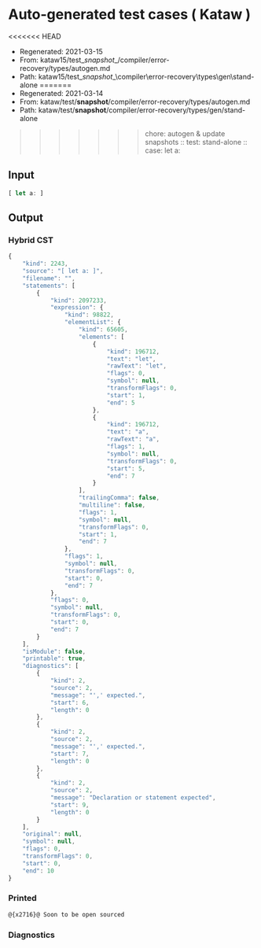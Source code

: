 # Auto-generated test cases ( Kataw )
<<<<<<< HEAD
- Regenerated: 2021-03-15
- From: kataw15/test\__snapshot__/compiler/error-recovery/types/autogen.md
- Path: kataw15/test\__snapshot__\compiler\error-recovery\types\gen\stand-alone
=======
- Regenerated: 2021-03-14
- From: kataw/test/__snapshot__/compiler/error-recovery/types/autogen.md
- Path: kataw/test/__snapshot__/compiler/error-recovery/types/gen/stand-alone
>>>>>>> chore: autogen & update snapshots
> :: test: stand-alone
> :: case: let a:
## Input

`````js
[ let a: ]
`````

## Output

### Hybrid CST

```javascript
{
    "kind": 2243,
    "source": "[ let a: ]",
    "filename": "",
    "statements": [
        {
            "kind": 2097233,
            "expression": {
                "kind": 98822,
                "elementList": {
                    "kind": 65605,
                    "elements": [
                        {
                            "kind": 196712,
                            "text": "let",
                            "rawText": "let",
                            "flags": 0,
                            "symbol": null,
                            "transformFlags": 0,
                            "start": 1,
                            "end": 5
                        },
                        {
                            "kind": 196712,
                            "text": "a",
                            "rawText": "a",
                            "flags": 1,
                            "symbol": null,
                            "transformFlags": 0,
                            "start": 5,
                            "end": 7
                        }
                    ],
                    "trailingComma": false,
                    "multiline": false,
                    "flags": 1,
                    "symbol": null,
                    "transformFlags": 0,
                    "start": 1,
                    "end": 7
                },
                "flags": 1,
                "symbol": null,
                "transformFlags": 0,
                "start": 0,
                "end": 7
            },
            "flags": 0,
            "symbol": null,
            "transformFlags": 0,
            "start": 0,
            "end": 7
        }
    ],
    "isModule": false,
    "printable": true,
    "diagnostics": [
        {
            "kind": 2,
            "source": 2,
            "message": "',' expected.",
            "start": 6,
            "length": 0
        },
        {
            "kind": 2,
            "source": 2,
            "message": "',' expected.",
            "start": 7,
            "length": 0
        },
        {
            "kind": 2,
            "source": 2,
            "message": "Declaration or statement expected",
            "start": 9,
            "length": 0
        }
    ],
    "original": null,
    "symbol": null,
    "flags": 0,
    "transformFlags": 0,
    "start": 0,
    "end": 10
}
```

### Printed

```javascript
@{x2716}@ Soon to be open sourced
```

### Diagnostics

```javascript

```

